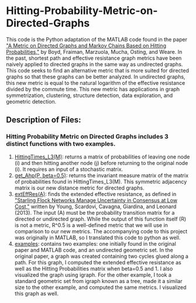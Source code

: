# Hitting-Probability-Metric-on-Directed-Graphs
This code is the Python adaptation of the MATLAB code found in the paper ["A Metric on Directed Graphs and Markov Chains Based on Hitting Probabilities,"](https://arxiv.org/abs/2006.14482) by Boyd, Fraiman, Marzuola, Mucha, Osting, and Weare. In the past, shortest path and effective resistance graph metrics have been naively applied to directed graphs in the same way as undirected graphs. This code seeks to find an alternative metric that is more suited for directed graphs so that these graphs can be better analyzed. In undirected graphs, this new metric is equal to the natural logarithm of the effective resistance divided by the commute time. This new metric has applications in graph symmetrization, clustering, structure detection, data exploration, and geometric detection. 
## Description of Files: 
### Hitting Probability Metric on Directed Graphs includes 3 distinct functions with two examples.
1. [HittingTimes_L3(M)](HittingTimes_L3.md): returns a matrix of probabilities of leaving one node (i) and then hitting another node (j) before returning to the original node (i). It requires an input of a stochastic matrix. 
2. [get_Ahp(P, beta=0.5)](get_Ahp.md): returns the invariant measure matrix of the matrix of probabilities found in HittingTimes_L3(M). This symmetric adjacency matrix is our new distance metric for directed graphs. 
3. [extEffRes(A)](extEffRes): finds the extended effective resistance, as defined in ["Starling Flock Networks Manage Uncertainty in Consensus at Low Cost,"](https://pubmed.ncbi.nlm.nih.gov/23382667/) written by Young, Scardovi, Cavagna, Giardina, and Leonard (2013). The input (A) must be the probability transition matrix for a directed or undirected graph. While the output of this function itself (R) is not a metric, R^0.5 is a well-defined metric that we will use in comparison to our new metrics. The accompanying code to this project was originally in MATLAB, so I translated this code to python as well. 
4. [examples](examples): contains two examples: one initially found in the original paper and MATLAB code, and an undirected geometric set. In the original paper, a graph was created containing two cycles glued along a path. For this graph, I computed the extended effective resistance as well as the Hitting Probabilities matrix when beta=0.5 and 1. I also visualized the graph using igraph. For the other example, I took a standard geometric set from igraph known as a tree, made it a similar size to the other example, and computed the same metrics. I visualized this graph as well.  
